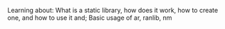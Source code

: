 Learning about:
What is a static library, how does it work, how to create one, and how to use it and;
Basic usage of ar, ranlib, nm
